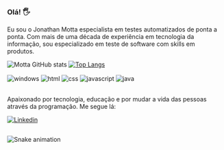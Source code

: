 ### Olá! 🖐️
Eu sou o Jonathan Motta especialista em testes automatizados de ponta a ponta.
Com mais de uma década de experiência em tecnologia da informação, sou especializado em teste de software com skills em produtos.

![Motta GitHub stats](https://github-readme-stats.vercel.app/api?username=jonathanmotta&show_icons=true&theme=dracula&count_private=true)
[![Top Langs](https://github-readme-stats.vercel.app/api/top-langs/?username=jonathanmotta)](https://github.com/jonathanmotta/github-readme-stats)

<div style="display: inline_block">
  <img align="center" alt="windows" src="https://img.shields.io/badge/Windows-0078D6?style=for-the-badge&logo=windows&logoColor=white" />
  <img align="center" alt="html" src="https://img.shields.io/badge/HTML-239120?style=for-the-badge&logo=html5&logoColor=white" />
  <img align="center" alt="css" src="https://img.shields.io/badge/CSS-239120?&style=for-the-badge&logo=css3&logoColor=white" />
  <img align="center" alt="javascript" src="https://img.shields.io/badge/JavaScript-F7DF1E?style=for-the-badge&logo=javascript&logoColor=black" />
  <img align="center" alt="java" src="https://img.shields.io/badge/Java-ED8B00?style=for-the-badge&logo=openjdk&logoColor=white" />
</div><br/>

Apaixonado por tecnologia, educação e por mudar a vida das pessoas através da programação. Me segue lá:

[![Linkedin](https://img.shields.io/badge/LinkedIn-0077B5?style=for-the-badge&logo=linkedin&logoColor=white)](https://www.linkedin.com/in/jonathan-motta-74b91a44)

##
<div> 
  <a </a> 
 
  ![Snake animation](https://github.com/jonathanmotta/jonathanmotta/blob/output/github-contribution-grid-snake.svg)
 
</div>
